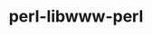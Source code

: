 ---
title: "perl-libwww-perl"
layout: cache
categories: [package, develop-2025-07-13]
meta: {"compilers": ["none"], "num_specs": 2, "num_specs_by_stack": {"data-vis-sdk": 1, "e4s": 1, "hep": 1, "root": 2}, "oss": ["ubuntu20.04", "ubuntu22.04"], "platforms": ["linux"], "stacks": ["data-vis-sdk", "e4s", "hep", "root"], "targets": ["x86_64_v3"], "versions": ["6.68"]}
spec_details: [{"compiler": "none", "hash": "4gnqsji7egilbdesc47b5vdrrwjocaal", "os": "ubuntu20.04", "platform": "linux", "size": "-", "stacks": ["data-vis-sdk", "root"], "target": "x86_64_v3", "variants": ["build_system=perl"], "versions": ["6.68"]}, {"compiler": "none", "hash": "6arppxoku2o66h7gzqfwzie45gaqxlg6", "os": "ubuntu22.04", "platform": "linux", "size": "-", "stacks": ["e4s", "hep", "root"], "target": "x86_64_v3", "variants": ["build_system=perl"], "versions": ["6.68"]}]
---